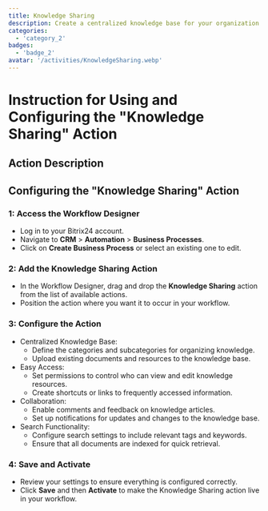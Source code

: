 ```yaml
---
title: Knowledge Sharing
description: Create a centralized knowledge base for your organization.
categories: 
  - 'category_2'
badges: 
  - 'badge_2'
avatar: '/activities/KnowledgeSharing.webp'
---
```

# Instruction for Using and Configuring the "Knowledge Sharing" Action

## Action Description

## **Configuring the "Knowledge Sharing" Action**

### 1: Access the Workflow Designer
- Log in to your Bitrix24 account.
- Navigate to **CRM** > **Automation** > **Business Processes**.
- Click on **Create Business Process** or select an existing one to edit.

### 2: Add the Knowledge Sharing Action
- In the Workflow Designer, drag and drop the **Knowledge Sharing** action from the list of available actions.
- Position the action where you want it to occur in your workflow.

### 3: Configure the Action
- Centralized Knowledge Base:
  - Define the categories and subcategories for organizing knowledge.
  - Upload existing documents and resources to the knowledge base.
- Easy Access:
  - Set permissions to control who can view and edit knowledge resources.
  - Create shortcuts or links to frequently accessed information.
- Collaboration:
  - Enable comments and feedback on knowledge articles.
  - Set up notifications for updates and changes to the knowledge base.
- Search Functionality:
  - Configure search settings to include relevant tags and keywords.
  - Ensure that all documents are indexed for quick retrieval.

### 4: Save and Activate
- Review your settings to ensure everything is configured correctly.
- Click **Save** and then **Activate** to make the Knowledge Sharing action live in your workflow.
